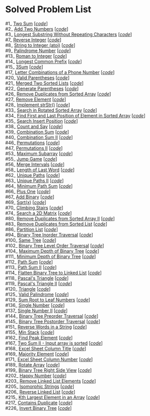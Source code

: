 # Solved Problem List  

#1_ [Two Sum](https://leetcode.com/problems/two-sum/) [*[code](TwoSum.py)*]  
#2_ [Add Two Numbers](https://leetcode.com/problems/add-two-numbers/) [*[code](AddTwoNumbers.py)*]  
#3_ [Longest Substring Without Repeating Characters](https://leetcode.com/problems/longest-substring-without-repeating-characters/) [*[code](LongestSubstringWithoutRepeatingCharacters.py)*]  
#7_ [Reverse Integer](https://leetcode.com/problems/reverse-integer/) [*[code](ReverseInteger.py)*]  
#8_ [String to Integer (atoi)](https://leetcode.com/problems/string-to-integer-atoi/) [*[code](StringToIntegerAtoi.py)*]  
#9_ [Palindrome Number](https://leetcode.com/problems/palindrome-number/) [*[code](PalindromeNumber.py)*]  
#13_ [Roman to Integer](https://leetcode.com/problems/roman-to-integer/) [*[code](RomanToInteger.py)*]  
#14_ [Longest Common Prefix](https://leetcode.com/problems/longest-common-prefix/) [*[code](LongestCommonPrefix.py)*]  
#15_ [3Sum](https://leetcode.com/problems/3sum/) [*[code](3Sum.py)*]  
#17_ [Letter Combinations of a Phone Number](https://leetcode.com/problems/letter-combinations-of-a-phone-number/) [*[code](LetterCombinationsOfAPhoneNumber.py)*]  
#20_ [Valid Parentheses](https://leetcode.com/problems/valid-parentheses/) [*[code](ValidParentheses.py)*]  
#21_ [Merged Two Sorted Lists](https://leetcode.com/problems/merge-two-sorted-lists/) [*[code](MergedTwoSortedLists.py)*]  
#22_ [Generate Parentheses](https://leetcode.com/problems/generate-parentheses/) [*[code](GenerateParentheses.py)*]  
#26_ [Remove Duplicates from Sorted Array](https://leetcode.com/problems/remove-duplicates-from-sorted-array/) [*[code](RemoveDuplicatesFromSortedArray.py)*]  
#27_ [Remove Element](https://leetcode.com/problems/remove-element/) [*[code](RemoveElement.py)*]  
#28_ [Implement strStr()](https://leetcode.com/problems/implement-strstr/) [*[code](ImplementStrStr().py)*]  
#33_ [Search in Rotated Sorted Array](https://leetcode.com/problems/search-in-rotated-sorted-array/) [*[code](SearchInRotatedSortedArray.py)*]  
#34_ [Find First and Last Position of Element in Sorted Array](https://leetcode.com/problems/find-first-and-last-position-of-element-in-sorted-array/) [*[code](FindFirstAndLastPositionOfElementInSortedArray.py)*]  
#35_ [Search Insert Position](https://leetcode.com/problems/search-insert-position/) [*[code](SearchInsertPosition.py)*]  
#38_ [Count and Say](https://leetcode.com/problems/count-and-say/) [*[code](CountAndSay.py)*]  
#39_ [Combination Sum](https://leetcode.com/problems/combination-sum/) [*[code](CombinationSum.py)*]  
#40_ [Combination Sum II](https://leetcode.com/problems/combination-sum-ii/) [*[code](CombinationSumII.py)*]  
#46_ [Permutations](https://leetcode.com/problems/permutations/) [*[code](Permutations.py)*]  
#47_ [Permutations II](https://leetcode.com/problems/permutations-ii/) [*[code](PermutationsII.py)*]  
#53_ [Maximum Subarray](https://leetcode.com/problems/maximum-subarray/) [*[code](MaximumSubarray.py)*]  
#55_ [Jump Game](https://leetcode.com/problems/jump-game/) [*[code](JumpGame.py)*]  
#56_ [Merge Intervals](https://leetcode.com/problems/merge-intervals/) [*[code](MergeIntervals.py)*]  
#58_ [Length of Last Word](https://leetcode.com/problems/length-of-last-word/) [*[code](LengthOfLastWord.py)*]  
#62_ [Unique Paths](https://leetcode.com/problems/unique-paths/) [*[code](UniquePaths.py)*]  
#63_ [Unique Paths II](https://leetcode.com/problems/unique-paths-ii/) [*[code](UniquePathsII.py)*]  
#64_ [Minimum Path Sum](https://leetcode.com/problems/minimum-path-sum/) [*[code](MinimumPathSum.py)*]  
#66_ [Plus One](https://leetcode.com/problems/plus-one/) [*[code](PlusOne.py)*]  
#67_ [Add Binary](https://leetcode.com/problems/add-binary/) [*[code](AddBinary.py)*]  
#69_ [Sqrt(x)](https://leetcode.com/problems/sqrtx/) [*[code](Sqrt(X).py)*]  
#70_ [Climbing Stairs](https://leetcode.com/problems/climbing-stairs/) [*[code](ClimbingStairs.py)*]  
#74_ [Search a 2D Matrix](https://leetcode.com/problems/search-a-2d-matrix/) [*[code](SearchA2DMatrix.py)*]  
#80_ [Remove Duplicates from Sorted Array II](https://leetcode.com/problems/remove-duplicates-from-sorted-array-ii/) [*[code](RemoveDuplicatesFromSortedArrayII.py)*]  
#83_ [Remove Duplicates from Sorted List](https://leetcode.com/problems/remove-duplicates-from-sorted-list/) [*[code](RemoveDuplicatesFromSortedList.py)*]  
#86_ [Partition List](https://leetcode.com/problems/partition-list/) [*[code](PartitionList.py)*]  
#94_ [Binary Tree Inorder Traversal](https://leetcode.com/problems/binary-tree-inorder-traversal/) [*[code](BinaryTreeInorderTraversal.py)*]  
#100_ [Same Tree](https://leetcode.com/problems/same-tree/) [*[code](SameTree.py)*]  
#102_ [Binary Tree Level Order Traversal](https://leetcode.com/problems/binary-tree-level-order-traversal/) [*[code](BinaryTreeLevelOrderTraversal.py)*]  
#104_ [Maximum Depth of Binary Tree](https://leetcode.com/problems/maximum-depth-of-binary-tree/) [*[code](MaximumDepthOfBinaryTree.py)*]  
#111_ [Minimum Depth of Binary Tree](https://leetcode.com/problems/minimum-depth-of-binary-tree/) [*[code](MinimumDepthOfBinaryTree.py)*]  
#112_ [Path Sum](https://leetcode.com/problems/path-sum/) [*[code](PathSum.py)*]  
#113_ [Path Sum II](https://leetcode.com/problems/path-sum-ii/) [*[code](PathSumII.py)*]  
#114_ [Flatten Binary Tree to Linked List](https://leetcode.com/problems/flatten-binary-tree-to-linked-list/) [*[code](FlattenBinaryTreeToLinkedList.py)*]  
#118_ [Pascal's Triangle](https://leetcode.com/problems/pascals-triangle/) [*[code](PascalsTriangle.py)*]  
#119_ [Pascal's Triangle II](https://leetcode.com/problems/pascals-triangle-ii/) [*[code](PascalsTriangleII.py)*]  
#120_ [Triangle](https://leetcode.com/problems/triangle/) [*[code](Triangle.py)*]  
#125_ [Valid Palindrome](https://leetcode.com/problems/valid-palindrome/) [*[code](ValidPalindrome.py)*]  
#129_ [Sum Root to Leaf Numbers](https://leetcode.com/problems/sum-root-to-leaf-numbers/) [*[code](SumRootToLeafNumbers.py)*]  
#136_ [Single Number](https://leetcode.com/problems/single-number/) [*[code](SingleNumber.py)*]  
#137_ [Single Number II](https://leetcode.com/problems/single-number-ii/) [*[code](SingleNumberII.py)*]  
#144_ [Binary Tree Preorder Traversal](https://leetcode.com/problems/binary-tree-preorder-traversal/) [*[code](BinaryTreePreorderTraversal.py)*]  
#145_ [Binary Tree Postorder Traversal](https://leetcode.com/problems/binary-tree-postorder-traversal/) [*[code](BinaryTreePostorderTraversal.py)*]  
#151_ [Reverse Words in a String](https://leetcode.com/problems/reverse-words-in-a-string/) [*[code](ReverseWordsInAString.py)*]  
#155_ [Min Stack](https://leetcode.com/problems/min-stack/) [*[code](MinStack.py)*]  
#162_ [Find Peak Element](https://leetcode.com/problems/find-peak-element/) [*[code](FindPeakElement.py)*]  
#167_ [Two Sum II - Input array is sorted](https://leetcode.com/problems/two-sum-ii-input-array-is-sorted/) [*[code](TwoSumII-InputArrayIsSorted.py)*]  
#168_ [Excel Sheet Column Title](https://leetcode.com/problems/excel-sheet-column-title/) [*[code](ExcelSheetColumnTitle.py)*]  
#169_ [Majority Element](https://leetcode.com/problems/majority-element/) [*[code](MajorityElement.py)*]  
#171_ [Excel Sheet Column Number](https://leetcode.com/problems/excel-sheet-column-number/) [*[code](ExcelSheetColumnNumber.py)*]  
#189_ [Rotate Array](https://leetcode.com/problems/rotate-array/) [*[code](RotateArray.py)*]  
#199_ [Binary Tree Right Side View](https://leetcode.com/problems/binary-tree-right-side-view/) [*[code](BinaryTreeRightSideView.py)*]  
#202_ [Happy Number](https://leetcode.com/problems/happy-number/) [*[code](HappyNumber.py)*]  
#203_ [Remove Linked List Elements](https://leetcode.com/problems/remove-linked-list-elements/) [*[code](RemoveLinkedListElements.py)*]  
#205_ [Isomorphic Strings](https://leetcode.com/problems/isomorphic-strings/) [*[code](IsomorphicStrings.py)*]  
#206_ [Reverse Linked List](https://leetcode.com/problems/reverse-linked-list/) [*[code](ReverseLinkedList.py)*]  
#215_ [Kth Largest Element in an Array](https://leetcode.com/problems/kth-largest-element-in-an-array/) [*[code](KthLargestElementInAnArray.py)*]  
#217_ [Contains Duplicate](https://leetcode.com/problems/contains-duplicate/) [*[code](ContainsDuplicate.py)*]  
#226_ [Invert Binary Tree](https://leetcode.com/problems/invert-binary-tree/) [*[code](InvertBinaryTree.py)*]  
